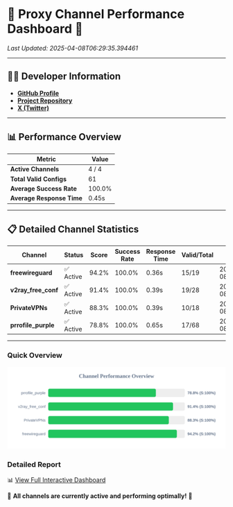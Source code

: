 # 🌟 Proxy Channel Performance Dashboard 🌟

_Last Updated: 2025-04-08T06:29:35.394461_

---

## 👩‍💻 Developer Information

- **[GitHub Profile](https://github.com/4n0nymou3)**  
- **[Project Repository](https://github.com/4n0nymou3/multi-proxy-config-fetcher)**  
- **[X (Twitter)](https://x.com/4n0nymou3)**  

---

## 📊 Performance Overview

| Metric                | Value       |
|-----------------------|-------------|
| **Active Channels**   | 4 / 4       |
| **Total Valid Configs** | 61          |
| **Average Success Rate** | 100.0%      |
| **Average Response Time** | 0.45s       |

---

## 📋 Detailed Channel Statistics

| Channel          | Status     | Score  | Success Rate | Response Time | Valid/Total | Last Success               |
|------------------|------------|--------|--------------|---------------|-------------|----------------------------|
| **freewireguard**  | ✅ Active  | 94.2%  | 100.0% | 0.36s         | 15/19       | 2025-04-08T06:29:35.392709 |
| **v2ray_free_conf**  | ✅ Active  | 91.4%  | 100.0% | 0.39s         | 19/28       | 2025-04-08T06:29:34.583955 |
| **PrivateVPNs**  | ✅ Active  | 88.3%  | 100.0% | 0.39s         | 10/18       | 2025-04-08T06:29:35.005547 |
| **prrofile_purple**  | ✅ Active  | 78.8%  | 100.0% | 0.65s         | 17/68       | 2025-04-08T06:29:34.132092 |

---

### Quick Overview
<div align="center">
  <a href="https://raw.githubusercontent.com/nullluser/NullRepo/refs/heads/main/assets/channel_stats_chart.svg">
    <img src="https://raw.githubusercontent.com/nullluser/NullRepo/refs/heads/main/assets/channel_stats_chart.svg" alt="Source Performance Statistics" width="800">
  </a>
</div>

### Detailed Report
📊 [View Full Interactive Dashboard](https://htmlpreview.github.io/?https://github.com/nullluser/NullRepo/blob/main/assets/performance_report.html)

🎉 **All channels are currently active and performing optimally!** 🎉
